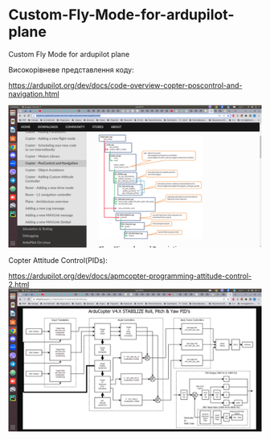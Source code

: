 # Custom-Fly-Mode-for-ardupilot-plane
Custom Fly Mode for ardupilot plane

Високорівневе представлення коду:

https://ardupilot.org/dev/docs/code-overview-copter-poscontrol-and-navigation.html

![](ВокорівеПредставленняКодуРежимуАрдупайлот.png)



Copter Attitude Control(PIDs):


https://ardupilot.org/dev/docs/apmcopter-programming-attitude-control-2.html
![](CopterAttitudeControl.png)

